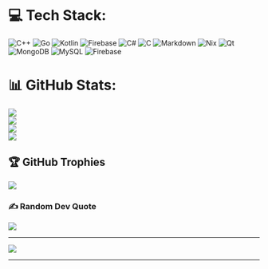 
# 💻 Tech Stack:
![C++](https://img.shields.io/badge/c++-%2300599C.svg?style=for-the-badge&logo=c%2B%2B&logoColor=white) ![Go](https://img.shields.io/badge/go-%2300ADD8.svg?style=for-the-badge&logo=go&logoColor=white) ![Kotlin](https://img.shields.io/badge/kotlin-%237F52FF.svg?style=for-the-badge&logo=kotlin&logoColor=white) ![Firebase](https://img.shields.io/badge/firebase-%23039BE5.svg?style=for-the-badge&logo=firebase) ![C#](https://img.shields.io/badge/c%23-%23239120.svg?style=for-the-badge&logo=csharp&logoColor=white) ![C](https://img.shields.io/badge/c-%2300599C.svg?style=for-the-badge&logo=c&logoColor=white) ![Markdown](https://img.shields.io/badge/markdown-%23000000.svg?style=for-the-badge&logo=markdown&logoColor=white) ![Nix](https://img.shields.io/badge/NIX-5277C3.svg?style=for-the-badge&logo=NixOS&logoColor=white) ![Qt](https://img.shields.io/badge/Qt-%23217346.svg?style=for-the-badge&logo=Qt&logoColor=white) ![MongoDB](https://img.shields.io/badge/MongoDB-%234ea94b.svg?style=for-the-badge&logo=mongodb&logoColor=white) ![MySQL](https://img.shields.io/badge/mysql-4479A1.svg?style=for-the-badge&logo=mysql&logoColor=white) ![Firebase](https://img.shields.io/badge/firebase-a08021?style=for-the-badge&logo=firebase&logoColor=ffcd34)
# 📊 GitHub Stats:
![](https://github-readme-stats.vercel.app/api?username=W1nkkkk&theme=dark&hide_border=false&include_all_commits=false&count_private=true)<br/>
![](https://github-readme-streak-stats.herokuapp.com/?user=W1nkkkk&theme=dark&hide_border=false)<br/>
![](https://github-readme-stats.vercel.app/api/top-langs/?username=W1nkkkk&theme=dark&hide_border=false&include_all_commits=false&count_private=true&layout=compact)<br/>
![](https://github-profile-summary-cards.vercel.app/api/cards/profile-details?username=W1nnkkkk&theme=solarized_dark)

## 🏆 GitHub Trophies
![](https://github-profile-trophy.vercel.app/?username=W1nkkkk&theme=shadow_green&no-frame=true&no-bg=true&margin-w=4)

### ✍️ Random Dev Quote
![](https://quotes-github-readme.vercel.app/api?type=horizontal&theme=gruvbox)

---
[![](https://visitcount.itsvg.in/api?id=W1nkkkk&icon=0&color=8)](https://visitcount.itsvg.in)

<!-- Proudly created with GPRM ( https://gprm.itsvg.in ) -->

---


